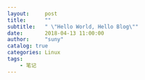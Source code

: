 ```yaml
---
layout:     post
title:      ""
subtitle:   " \"Hello World, Hello Blog\""
date:       2018-04-13 11:00:00
author:     "suny"
catalog: true
categories: Linux
tags:
    - 笔记
---
```








